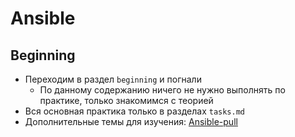 # Ansible
## Beginning
- Переходим в раздел `beginning` и погнали
  - По данному содержанию ничего не нужно выполнять по практике, только знакомимся с теорией
- Вся основная практика только в разделах `tasks.md`
- Дополнительные темы для изучения: [Ansible-pull](https://habr.com/ru/articles/890276/)
